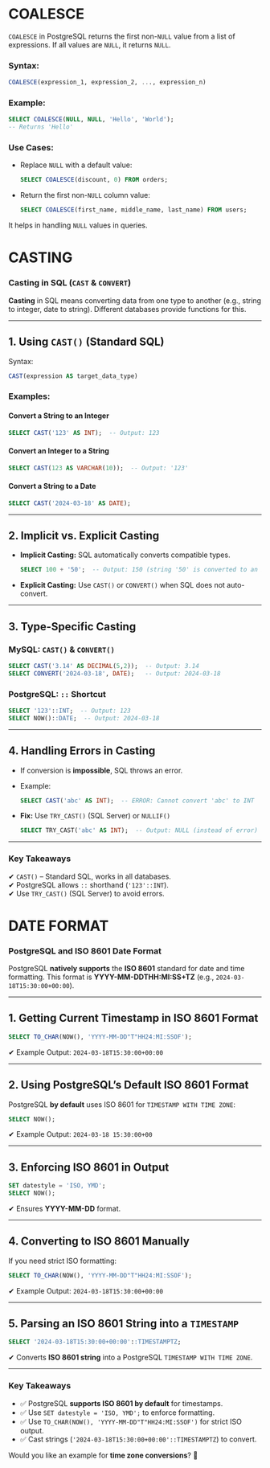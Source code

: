 # COALESCE
`COALESCE` in PostgreSQL returns the first non-`NULL` value from a list of expressions. If all values are `NULL`, it returns `NULL`.

### Syntax:

```sql
COALESCE(expression_1, expression_2, ..., expression_n)
```

### Example:

```sql
SELECT COALESCE(NULL, NULL, 'Hello', 'World');
-- Returns 'Hello'
```

### Use Cases:

- Replace `NULL` with a default value:
    
    ```sql
    SELECT COALESCE(discount, 0) FROM orders;
    ```
    
- Return the first non-`NULL` column value:
    
    ```sql
    SELECT COALESCE(first_name, middle_name, last_name) FROM users;
    ```
    

It helps in handling `NULL` values in queries.


# CASTING
### **Casting in SQL (`CAST` & `CONVERT`)**

**Casting** in SQL means converting data from one type to another (e.g., string to integer, date to string). Different databases provide functions for this.

---

## **1. Using `CAST()` (Standard SQL)**

Syntax:

```sql
CAST(expression AS target_data_type)
```

### **Examples:**

#### **Convert a String to an Integer**

```sql
SELECT CAST('123' AS INT);  -- Output: 123
```

#### **Convert an Integer to a String**

```sql
SELECT CAST(123 AS VARCHAR(10));  -- Output: '123'
```

#### **Convert a String to a Date**

```sql
SELECT CAST('2024-03-18' AS DATE);
```


---

## **2. Implicit vs. Explicit Casting**

- **Implicit Casting:** SQL automatically converts compatible types.
    
    ```sql
    SELECT 100 + '50';  -- Output: 150 (string '50' is converted to an integer)
    ```
    
- **Explicit Casting:** Use `CAST()` or `CONVERT()` when SQL does not auto-convert.

---

## **3. Type-Specific Casting**

### **MySQL: `CAST()` & `CONVERT()`**

```sql
SELECT CAST('3.14' AS DECIMAL(5,2));  -- Output: 3.14
SELECT CONVERT('2024-03-18', DATE);   -- Output: 2024-03-18
```

### **PostgreSQL: `::` Shortcut**

```sql
SELECT '123'::INT;  -- Output: 123
SELECT NOW()::DATE;  -- Output: 2024-03-18
```

---

## **4. Handling Errors in Casting**

- If conversion is **impossible**, SQL throws an error.
- Example:
    
    ```sql
    SELECT CAST('abc' AS INT);  -- ERROR: Cannot convert 'abc' to INT
    ```
    
- **Fix:** Use `TRY_CAST()` (SQL Server) or `NULLIF()`
    
    ```sql
    SELECT TRY_CAST('abc' AS INT);  -- Output: NULL (instead of error)
    ```
    

---

### **Key Takeaways**

✔ `CAST()` – Standard SQL, works in all databases.  
✔ PostgreSQL allows `::` shorthand (`'123'::INT`).  
✔ Use `TRY_CAST()` (SQL Server) to avoid errors.

# DATE FORMAT
### **PostgreSQL and ISO 8601 Date Format**

PostgreSQL **natively supports** the **ISO 8601** standard for date and time formatting. This format is **YYYY-MM-DDTHH:MI:SS+TZ** (e.g., `2024-03-18T15:30:00+00:00`).

---

## **1. Getting Current Timestamp in ISO 8601 Format**

```sql
SELECT TO_CHAR(NOW(), 'YYYY-MM-DD"T"HH24:MI:SSOF');
```

✔ Example Output: `2024-03-18T15:30:00+00:00`

---

## **2. Using PostgreSQL’s Default ISO 8601 Format**

PostgreSQL **by default** uses ISO 8601 for `TIMESTAMP WITH TIME ZONE`:

```sql
SELECT NOW();
```

✔ Example Output: `2024-03-18 15:30:00+00`

---

## **3. Enforcing ISO 8601 in Output**

```sql
SET datestyle = 'ISO, YMD';
SELECT NOW();
```

✔ Ensures **YYYY-MM-DD** format.

---

## **4. Converting to ISO 8601 Manually**

If you need strict ISO formatting:

```sql
SELECT TO_CHAR(NOW(), 'YYYY-MM-DD"T"HH24:MI:SSOF');
```

✔ Example Output: `2024-03-18T15:30:00+00:00`

---

## **5. Parsing an ISO 8601 String into a `TIMESTAMP`**

```sql
SELECT '2024-03-18T15:30:00+00:00'::TIMESTAMPTZ;
```

✔ Converts **ISO 8601 string** into a PostgreSQL `TIMESTAMP WITH TIME ZONE`.

---

### **Key Takeaways**

- ✅ PostgreSQL **supports ISO 8601 by default** for timestamps.
- ✅ Use `SET datestyle = 'ISO, YMD';` to enforce formatting.
- ✅ Use `TO_CHAR(NOW(), 'YYYY-MM-DD"T"HH24:MI:SSOF')` for strict ISO output.
- ✅ Cast strings (`'2024-03-18T15:30:00+00:00'::TIMESTAMPTZ`) to convert.

Would you like an example for **time zone conversions**? 🚀
